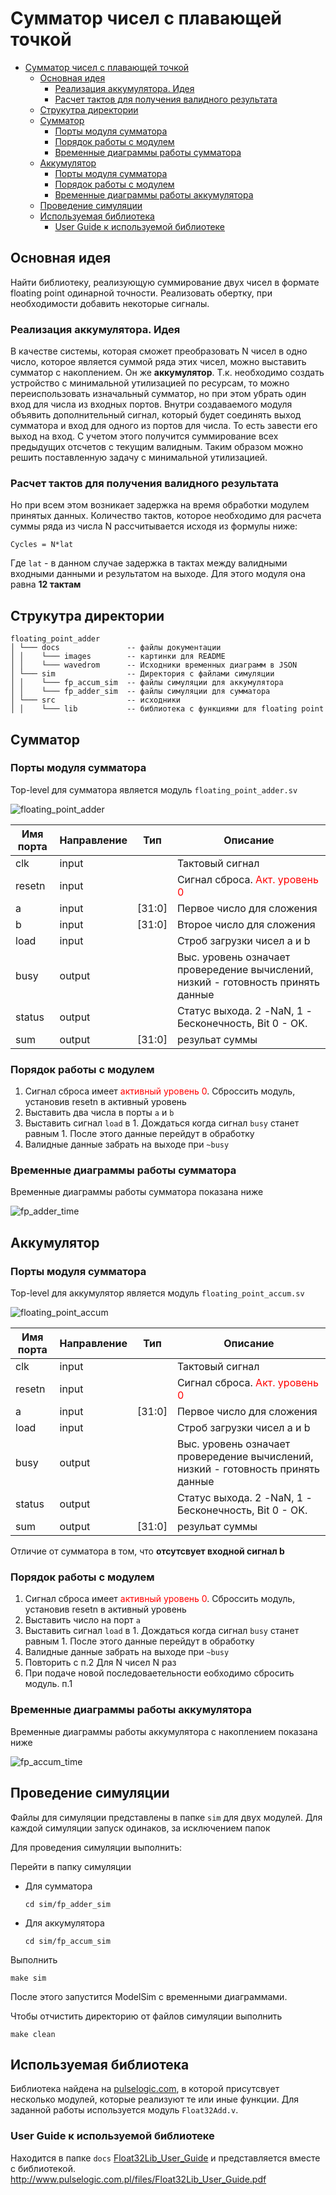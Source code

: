 # Сумматор чисел с плавающей точкой
- [Сумматор чисел с плавающей точкой](#сумматор-чисел-с-плавающей-точкой)
  - [Основная идея](#основная-идея)
    - [Реализация аккумулятора. Идея](#реализация-аккумулятора-идея)
    - [Расчет тактов для получения валидного результата](#расчет-тактов-для-получения-валидного-результата)
  - [Струкутра директории](#струкутра-директории)
  - [Сумматор](#сумматор)
    - [Порты модуля сумматора](#порты-модуля-сумматора)
    - [Порядок работы с модулем](#порядок-работы-с-модулем)
    - [Временные диаграммы работы сумматора](#временные-диаграммы-работы-сумматора)
  - [Аккумулятор](#аккумулятор)
    - [Порты модуля сумматора](#порты-модуля-сумматора-1)
    - [Порядок работы с модулем](#порядок-работы-с-модулем-1)
    - [Временные диаграммы работы аккумулятора](#временные-диаграммы-работы-аккумулятора)
  - [Проведение симуляции](#проведение-симуляции)
  - [Используемая библиотека](#используемая-библиотека)
    - [User Guide к используемой библиотеке](#user-guide-к-используемой-библиотеке)

## Основная идея

Найти библиотеку, реализующую суммирование двух чисел в формате floating point одинарной точности. Реализовать обертку, при необходимости добавить некоторые сигналы. 

### Реализация аккумулятора. Идея
В качестве системы, которая сможет преобразовать N чисел в одно число, которое является суммой ряда этих чисел, можно выставить сумматор с накоплением. Он же **аккумулятор**. Т.к. необходимо создать устройство с минимальной утилизацией по ресурсам, то можно переиспользовать изначальный сумматор, но при этом убрать 
один вход для числа из входных портов. Внутри создаваемого модуля объявить дополнительный сигнал, который будет соединять выход сумматора и вход для одного из портов для числа. То есть завести его выход на вход. С учетом этого получится суммирование всех предыдущих отсчетов с текущим валидным. Таким образом можно решить поставленную задачу с минимальной утилизацией.

### Расчет тактов для получения валидного результата
Но при всем этом возникает задержка на время обработки модулем принятых данных. Количество тактов, которое необходимо для расчета суммы ряда из числа N рассчитывается исходя из формулы ниже:

```
Cycles = N*lat
```

Где ```lat``` - в данном случае задержка в тактах между валидными входными данными и результатом на выходе. Для этого модуля она равна **12 тактам**


## Струкутра директории
```
floating_point_adder
│ └─── docs               -- файлы документации
│ │    └─── images        -- картинки для README
│ │    └─── wavedrom      -- Исходники временных диаграмм в JSON 
│ └─── sim                -- Директория с файлами симуляции
│ │    └─── fp_accum_sim  -- файлы симуляции для аккумулятора
│ │    └─── fp_adder_sim  -- файлы симуляции для сумматора
│ └─── src                -- исходники
│ │    └─── lib           -- библиотека с функциями для floating point
```



## Сумматор
### Порты модуля сумматора
Top-level для сумматора является модуль ```floating_point_adder.sv```

![floating_point_adder](docs/images/floating_point_adder.svg)


| Имя порта | Направление | Тип    | Описание                                                                          |
| --------- | ----------- | ------ | --------------------------------------------------------------------------------- |
| clk       | input       |        | Тактовый сигнал                                                                   |
| resetn    | input       |        | Сигнал сброса. <span style="color:red">Акт. уровень 0</span>                      |  
| a         | input       | [31:0] | Первое число для сложения                                                         |
| b         | input       | [31:0] | Второе число для сложения                                                         |
| load      | input       |        | Строб загрузки чисел а и b                                                        |
| busy      | output      |        | Выс. уровень означает провередение вычислений, низкий - готовность принять данные |
| status    | output      |        | Статус выхода. 2 -NaN,  1 - Бесконечность, Bit 0 - OK.                            |
| sum       | output      | [31:0] | резульат суммы                                                                    |

### Порядок работы с модулем
1. Сигнал сброса имеет <span style="color:red">активный уровень 0</span>. Сброссить модуль, установив resetn в активный уровень
2. Выставить два числа в порты ```a``` и ```b```
3. Выставить сигнал ```load``` в 1. Дождаться когда сигнал ```busy``` станет равным 1. После этого данные перейдут в обработку
4. Валидные данные забрать на выходе при ```~busy```


### Временные диаграммы работы сумматора
Временные диаграммы работы сумматора показана ниже

![fp_adder_time](docs/images/fp_adder_time.svg)

## Аккумулятор
### Порты модуля сумматора
Top-level для аккумулятор является модуль ```floating_point_accum.sv```

![floating_point_accum](docs/images/floating_point_accum.svg)


| Имя порта | Направление | Тип    | Описание                                                                          |
| --------- | ----------- | ------ | --------------------------------------------------------------------------------- |
| clk       | input       |        | Тактовый сигнал                                                                   |
| resetn    | input       |        | Сигнал сброса. <span style="color:red">Акт. уровень 0</span>                      |  
| a         | input       | [31:0] | Первое число для сложения                                                         |
| load      | input       |        | Строб загрузки чисел а и b                                                        |
| busy      | output      |        | Выс. уровень означает провередение вычислений, низкий - готовность принять данные |
| status    | output      |        | Статус выхода. 2 -NaN,  1 - Бесконечность, Bit 0 - OK.                            |
| sum       | output      | [31:0] | резульат суммы                                                                    |

Отличие от сумматора в том, что **отсутсвует входной сигнал b**


### Порядок работы с модулем
1. Сигнал сброса имеет <span style="color:red">активный уровень 0</span>. Сброссить модуль, установив resetn в активный уровень
2. Выставить число на порт ```a```
3. Выставить сигнал ```load``` в 1. Дождаться когда сигнал ```busy``` станет равным 1. После этого данные перейдут в обработку
4. Валидные данные забрать на выходе при ```~busy```
5. Повторить с п.2 Для N чисел N раз
6. При подаче новой последоваетельности еобходимо сбросить модуль. п.1


### Временные диаграммы работы аккумулятора
Временные диаграммы работы аккумулятора с накоплением показана ниже

![fp_accum_time](docs/images/fp_accum_time.svg)


## Проведение симуляции

Файлы для симуляции представлены в папке ```sim``` для двух модулей. Для каждой симуляции запуск одинаков, за исключением папок

Для проведения симуляции выполнить: 


Перейти в папку симуляции

* Для сумматора
    ```
    cd sim/fp_adder_sim
    ```

* Для аккумулятора
    ```
    cd sim/fp_accum_sim
    ```

Выполнить 
```
make sim
```
После этого запустится ModelSim с временными диаграммами. 

Чтобы отчистить директорию от файлов симуляции выполнить 
```
make clean
```


## Используемая библиотека
Библиотека найдена на [pulselogic.com](http://www.pulselogic.com.pl/en/float.html), в которой присутсвует несколько модулей, которые реализуют те или иные функции. Для заданной работы используется модуль ```Float32Add.v```.

### User Guide к используемой библиотеке
Находится в папке ```docs``` [Float32Lib_User_Guide](docs/Float32Lib_User_Guide.pdf) и представляется вместе с библиотекой.
http://www.pulselogic.com.pl/files/Float32Lib_User_Guide.pdf


